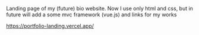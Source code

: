 Landing page of my (future) bio website. Now I use only html and css, but in future will add a some mvc framework (vue.js) and links for my works

https://portfolio-landing.vercel.app/
